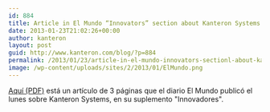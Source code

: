 ```yaml
---
id: 884
title: Article in El Mundo “Innovators” section about Kanteron Systems
date: 2013-01-23T21:02:26+00:00
author: kanteron
layout: post
guid: http://www.kanteron.com/blog/?p=884
permalink: /2013/01/23/article-in-el-mundo-innovators-sectionl-about-kanteron-systems/
image: /wp-content/uploads/sites/2/2013/01/ElMundo.png
---
```

<a title="http://issuu.com/kanteron/docs/inno21ene?mode=window" href="http://issuu.com/kanteron/docs/inno21ene?mode=window" target="_blank">Aquí (PDF)</a> está un artículo de 3 páginas que el diario El Mundo publicó el lunes sobre Kanteron Systems, en su suplemento "Innovadores".</p>